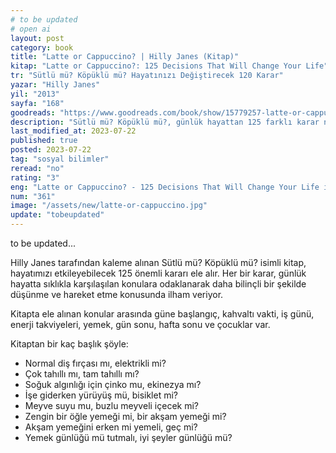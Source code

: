 ```yaml
---
# to be updated
# open ai
layout: post
category: book
title: "Latte or Cappuccino? | Hilly Janes (Kitap)"
kitap: "Latte or Cappuccino?: 125 Decisions That Will Change Your Life"
tr: "Sütlü mü? Köpüklü mü? Hayatınızı Değiştirecek 120 Karar"
yazar: "Hilly Janes"
yil: "2013"
sayfa: "168"
goodreads: "https://www.goodreads.com/book/show/15779257-latte-or-cappuccino"
description: "Sütlü mü? Köpüklü mü?, günlük hayattan 125 farklı karar noktası ile ilgili değerlendirmeler paylaşıyor."
last_modified_at: 2023-07-22
published: true
posted: 2023-07-22
tag: "sosyal bilimler"
reread: "no"
rating: "3"
eng: "Latte or Cappuccino? - 125 Decisions That Will Change Your Life is a book by Hilly Janes that guides readers in making conscious choices and provides insights into 125 different decisions that can transform their lives."
num: "361"
image: "/assets/new/latte-or-cappuccino.jpg"
update: "tobeupdated"
---
```


to be updated...

Hilly Janes tarafından kaleme alınan Sütlü mü? Köpüklü mü? isimli kitap, hayatımızı etkileyebilecek 125 önemli kararı ele alır. Her bir karar, günlük hayatta sıklıkla karşılaşılan konulara odaklanarak daha bilinçli bir şekilde düşünme ve hareket etme konusunda ilham veriyor.

Kitapta ele alınan konular arasında güne başlangıç, kahvaltı vakti, iş günü, enerji takviyeleri, yemek, gün sonu, hafta sonu ve çocuklar var.

Kitaptan bir kaç başlık şöyle:

- Normal diş fırçası mı, elektrikli mi?
- Çok tahıllı mı, tam tahıllı mı?
- Soğuk algınlığı için çinko mu, ekinezya mı?
- İşe giderken yürüyüş mü, bisiklet mi?
- Meyve suyu mu, buzlu meyveli içecek mi?
- Zengin bir öğle yemeği mi, bir akşam yemeği mi?
- Akşam yemeğini erken mi yemeli, geç mi?
- Yemek günlüğü mü tutmalı, iyi şeyler günlüğü mü?
